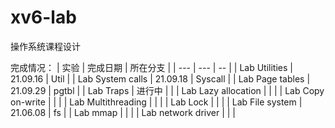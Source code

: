 # xv6-lab

操作系统课程设计

完成情况：
| 实验 | 完成日期 | 所在分支 |
| --- | --- | -- |
| Lab Utilities | 21.09.16 | Util |
| Lab System calls | 21.09.18 | Syscall |
| Lab Page tables | 21.09.29 | pgtbl |
| Lab Traps | 进行中 | |
| Lab Lazy allocation | | |
| Lab Copy on-write | | |
| Lab Multithreading | | |
| Lab Lock | | |
| Lab File system | 21.06.08 | fs |
| Lab mmap | | |
| Lab network driver | | |
